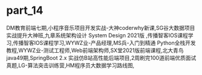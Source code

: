 # part_14
DM教育前端七期,小程序音乐项目开发实战-大神coderwhy新课,SG谷大数据项目实战提升大神班,九章系统架构设计 System Design 2021版 ,传播智客IOS课程学习,传播智客IOS课程学习,WYWZ业-产品经理,MS兵-入门到精通 Python全栈开发教程,WYWZ业-测试工程师,Web前端架构师,SX堂2021版前端课程,北大青鸟java49期,SpringBoot 2.x 实战仿B站高性能后端项目,2周刷完100道前端优质面试真题,LG-算法突击训练营,HM程序员大数据学习路线图,
